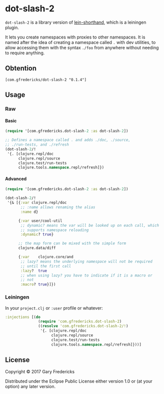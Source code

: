 # dot-slash-2

`dot-slash-2` is a library version of
[lein-shorthand](https://github.com/palletops/lein-shorthand), which
is a leiningen plugin.

It lets you create namespaces with proxies to other namespaces. It is
named after the idea of creating a namespace called `.` with dev
utilities, to allow accessing them with the syntax `./foo` from
anywhere without needing to require anything.

## Obtention

`[com.gfredericks/dot-slash-2 "0.1.4"]`

## Usage

### Raw

#### Basic

``` clojure
(require '[com.gfredericks.dot-slash-2 :as dot-slash-2])

;; Defines a namespace called . and adds ./doc, ./source,
;; ./run-tests, and ./refresh
(dot-slash-2/!
 '{. [clojure.repl/doc
      clojure.repl/source
      clojure.test/run-tests
      clojure.tools.namespace.repl/refresh]})
```

#### Advanced

``` clojure
(require '[com.gfredericks.dot-slash-2 :as dot-slash-2])

(dot-slash-2/!
 '{& [{:var clojure.repl/doc
       ;; :name allows renaming the alias
       :name d}

      {:var user/cool-util
       ;; dynamic? means the var will be looked up on each call, which
       ;; supports namespace reloading
       :dynamic? true}

      ;; the map form can be mixed with the simple form
      clojure.data/diff

      {:var    clojure.core/and
       ;; lazy? means the underlying namespace will not be required
       ;; until the first call
       :lazy?  true
       ;; when using lazy? you have to indicate if it is a macro or
       ;; not
       :macro? true}]})
```

### Leiningen

In your `project.clj` or `:user` profile or whatever:

``` clojure
:injections [(do
               (require 'com.gfredericks.dot-slash-2)
               ((resolve 'com.gfredericks.dot-slash-2/!)
                '{. [clojure.repl/doc
                     clojure.repl/source
                     clojure.test/run-tests
                     clojure.tools.namespace.repl/refresh]}))]
```

## License

Copyright © 2017 Gary Fredericks

Distributed under the Eclipse Public License either version 1.0 or (at
your option) any later version.
